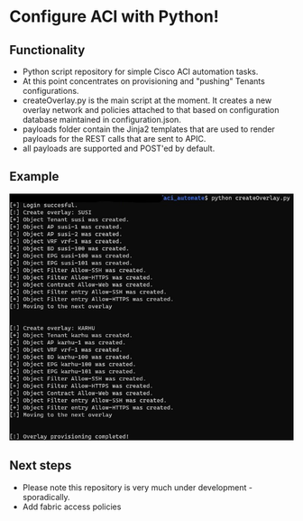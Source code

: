 # Configure ACI with Python!

## Functionality
- Python script repository for simple Cisco ACI automation tasks.
- At this point concentrates on provisioning and "pushing" Tenants configurations.
- createOverlay.py is the main script at the moment. It creates a new overlay network and policies attached to that based on configuration database maintained in configuration.json.
- payloads folder contain the Jinja2 templates that are used to render payloads for the REST calls that are sent to APIC.
- all payloads are supported and POST'ed by default.

## Example

![image](example.jpg)


## Next steps
- Please note this repository is very much under development - sporadically. 
- Add fabric access policies
